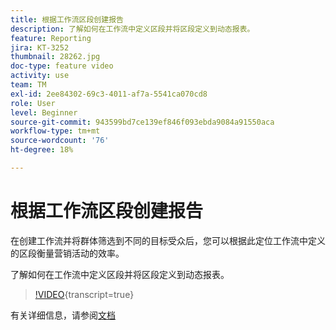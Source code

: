 ```yaml
---
title: 根据工作流区段创建报告
description: 了解如何在工作流中定义区段并将区段定义到动态报表。
feature: Reporting
jira: KT-3252
thumbnail: 28262.jpg
doc-type: feature video
activity: use
team: TM
exl-id: 2ee84302-69c3-4011-af7a-5541ca070cd8
role: User
level: Beginner
source-git-commit: 943599bd7ce139ef846f093ebda9084a91550aca
workflow-type: tm+mt
source-wordcount: '76'
ht-degree: 18%

---
```


# 根据工作流区段创建报告

在创建工作流并将群体筛选到不同的目标受众后，您可以根据此定位工作流中定义的区段衡量营销活动的效率。

了解如何在工作流中定义区段并将区段定义到动态报表。

>[!VIDEO](https://video.tv.adobe.com/v/28262?learn=on){transcript=true}

有关详细信息，请参阅[文档](https://experienceleague.adobe.com/docs/campaign-standard/using/reporting/customizing-reports/creating-a-report-workflow-segment.html?lang=zh-Hans)
